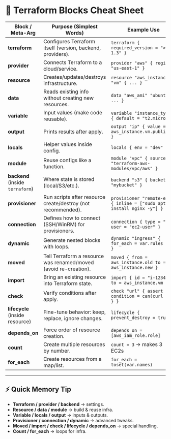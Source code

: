 # 🧾 Terraform Blocks Cheat Sheet

| Block / Meta-Arg   | Purpose (Simplest Words)                                   | Example Use |
|---------------------|------------------------------------------------------------|-------------|
| **terraform**       | Configures Terraform itself (version, backend, providers). | `terraform { required_version = ">= 1.3" }` |
| **provider**        | Connects Terraform to a cloud/service.                     | `provider "aws" { region = "us-east-1" }` |
| **resource**        | Creates/updates/destroys infrastructure.                   | `resource "aws_instance" "vm" { ... }` |
| **data**            | Reads existing info without creating new resources.        | `data "aws_ami" "ubuntu" { ... }` |
| **variable**        | Input values (make code reusable).                         | `variable "instance_type" { default = "t2.micro" }` |
| **output**          | Prints results after apply.                                | `output "ip" { value = aws_instance.vm.public_ip }` |
| **locals**          | Helper values inside config.                               | `locals { env = "dev" }` |
| **module**          | Reuse configs like a function.                             | `module "vpc" { source = "terraform-aws-modules/vpc/aws" }` |
| **backend** (inside `terraform`) | Where state is stored (local/S3/etc.).        | `backend "s3" { bucket = "mybucket" }` |
| **provisioner**     | Run scripts after resource create/destroy (not recommended). | `provisioner "remote-exec" { inline = ["sudo apt install nginx -y"] }` |
| **connection**      | Defines how to connect (SSH/WinRM) for provisioners.       | `connection { type = "ssh" user = "ec2-user" }` |
| **dynamic**         | Generate nested blocks with loops.                         | `dynamic "ingress" { for_each = var.rules ... }` |
| **moved**           | Tell Terraform a resource was renamed/moved (avoid re-creation). | `moved { from = aws_instance.old to = aws_instance.new }` |
| **import**          | Bring an existing resource into Terraform state.           | `import { id = "i-12345", to = aws_instance.vm }` |
| **check**           | Verify conditions after apply.                             | `check "url" { assert { condition = can(curl ...) } }` |
| **lifecycle** (inside resource) | Fine-tune behavior: keep, replace, ignore changes. | `lifecycle { prevent_destroy = true }` |
| **depends_on**      | Force order of resource creation.                          | `depends_on = [aws_iam_role.role]` |
| **count**           | Create multiple resources by number.                       | `count = 3` → makes 3 EC2s |
| **for_each**        | Create resources from a map/list.                          | `for_each = toset(var.names)` |

---

## ⚡ Quick Memory Tip
- **Terraform / provider / backend** → settings.  
- **Resource / data / module** → build & reuse infra.  
- **Variable / locals / output** → inputs & outputs.  
- **Provisioner / connection / dynamic** → advanced tweaks.  
- **Moved / import / check / lifecycle / depends_on** → special handling.  
- **Count / for_each** → loops for infra.

